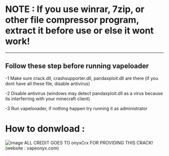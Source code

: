 # NOTE : If you use winrar, 7zip, or other file compressor program, extract it before use or else it wont work!



-----------------------------------------
Follow these step before running vapeloader
-----------------------------------------

-1 Make sure crack.dll, crashsupporter.dll, pandaxploit.dll are there (if you dont have all these file, disable antivirus)

-2 Disable antivirus (windows may detect pandaxploit.dll as a virus because its interferring with your minecraft client)

-3 Run vapelooader, if nothing happen try running it as administrator 

# How to donwload :
![image](https://github.com/wazkonet/VapeV4/assets/161732848/1541326f-6202-4984-a748-45a50dcc22b2)
ALL CREDIT GOES TO onyxCrx FOR PROVIDING THIS CRACK! (website : vapeonyx.com)


